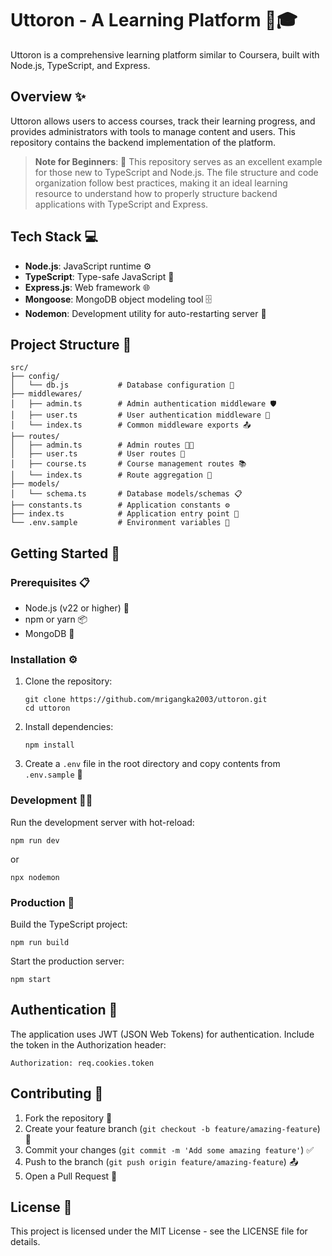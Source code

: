 # Uttoron - A Learning Platform 🚀🎓

Uttoron is a comprehensive learning platform similar to Coursera, built with Node.js, TypeScript, and Express.

## Overview ✨

Uttoron allows users to access courses, track their learning progress, and provides administrators with tools to manage content and users. This repository contains the backend implementation of the platform.

> **Note for Beginners**: 🔰 This repository serves as an excellent example for those new to TypeScript and Node.js. The file structure and code organization follow best practices, making it an ideal learning resource to understand how to properly structure backend applications with TypeScript and Express.

## Tech Stack 💻

- **Node.js**: JavaScript runtime ⚙️
- **TypeScript**: Type-safe JavaScript 📝
- **Express.js**: Web framework 🌐
- **Mongoose**: MongoDB object modeling tool 🗄️
- **Nodemon**: Development utility for auto-restarting server 🔄

## Project Structure 📂

```
src/
├── config/
│   └── db.js           # Database configuration 🔌
├── middlewares/
│   ├── admin.ts        # Admin authentication middleware 🛡️
│   ├── user.ts         # User authentication middleware 🔐
│   └── index.ts        # Common middleware exports 📤
├── routes/
│   ├── admin.ts        # Admin routes 👨‍💼
│   ├── user.ts         # User routes 👤
│   ├── course.ts       # Course management routes 📚
│   └── index.ts        # Route aggregation 🔄
├── models/
│   └── schema.ts       # Database models/schemas 📋
├── constants.ts        # Application constants ⚙️
├── index.ts            # Application entry point 🚪
└── .env.sample         # Environment variables 🔑
```

## Getting Started 🏁

### Prerequisites 📋

- Node.js (v22 or higher) 💾
- npm or yarn 📦
- MongoDB 🍃

### Installation ⚙️

1. Clone the repository:
   ```
   git clone https://github.com/mrigangka2003/uttoron.git
   cd uttoron
   ```

2. Install dependencies:
   ```
   npm install
   ```

3. Create a `.env` file in the root directory and copy contents from `.env.sample` 🔑

### Development 👨‍💻

Run the development server with hot-reload:
```
npm run dev
```
or
```
npx nodemon
```

### Production 🚀

Build the TypeScript project:
```
npm run build
```

Start the production server:
```
npm start
```

## Authentication 🔐

The application uses JWT (JSON Web Tokens) for authentication. Include the token in the Authorization header:

```
Authorization: req.cookies.token
```

## Contributing 🤝

1. Fork the repository 🍴
2. Create your feature branch (`git checkout -b feature/amazing-feature`) 🌿
3. Commit your changes (`git commit -m 'Add some amazing feature'`) ✅
4. Push to the branch (`git push origin feature/amazing-feature`) 📤
5. Open a Pull Request 📩

## License 📄

This project is licensed under the MIT License - see the LICENSE file for details.